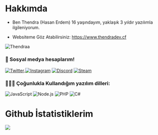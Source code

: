 # Hakkımda

- Ben Thendra (Hasan Erdem) 16 yaşındayım, yaklaşık 3 yıldır yazılımla ilgileniyorum.

- Websiteme Göz Atabilirsiniz: https://www.thendradev.cf

<img src="https://komarev.com/ghpvc/?username=Thendraa&label=Ziyaretçi%20Sayısı&color=131313" alt="Thendraa" /><br>
<h3>🌟 Sosyal medya hesaplarım!</h3>
<a href="https://twitter.com/haasanerdem" target="_blank">
<img align="center" alt="Twitter" src="https://img.shields.io/badge/-Twitter-1DA1F2?style=flat-square&logo=twitter&logoColor=white" />
<a href="https://instagram.com/haasanerdem" target="_blank">
<img align="center" alt="Instagram" src="https://img.shields.io/badge/-Instagram-EB1DD6?style=flat-square&logo=instagram&logoColor=white" /></a> 
<a href="https://discord.com/users/267373400022843393" target="_blank"><img align="center" alt="Discord" src="https://img.shields.io/badge/-Discord-7289DA?style=flat-square&logo=discord&logoColor=white" /></a> 
<a href="https://steamcommunity.com/id/hasanerdem" target="_blank">
<img align="center" alt="Steam" src="https://img.shields.io/badge/-Steam-171a21?style=flat-square&logo=steam&logoColor=white" /></a><br>

<h3>👨🏻‍💻 Çoğunlukla Kullandığım yazılım dilleri:</h3>

<img alt="JavaScript" src="https://img.shields.io/badge/-JavaScript-c42b6d?style=flat-square&logo=javascript&logoColor=white" /> 
<img alt="Node.js" src="https://img.shields.io/badge/-Node.js-43853d?style=flat-square&logo=Node.js&logoColor=white" />
<img alt="PHP" src="https://img.shields.io/badge/-Php-FF0000?style=flat-square&logo=Php&logoColor=white" />
<img alt="C#" src="https://img.shields.io/badge/-C++-2b59c4?style=flat-square&logo=CPlusPlus&logoColor=white" />
 
 # Github İstatistiklerim
 <div >
   <a href="https://github.com/Thendraa" target="_blank">
      <img src="https://github-readme-stats.vercel.app/api/?username=Thendraa&show_icons=true&title_color=fff&icon_color=79ff97&text_color=9f9f9f&bg_color=151515">
   </a>
</div>
